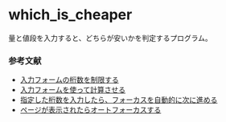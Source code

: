 # which_is_cheaper
量と値段を入力すると、どちらが安いかを判定するプログラム。

### 参考文献
* [入力フォームの桁数を制限する](https://qiita.com/Avocado/items/2148d3af400823f91ea5)
* [入力フォームを使って計算させる](https://liveinhope.biz/archives/347)
* [指定した桁数を入力したら、フォーカスを自動的に次に進める](https://javascript.programmer-reference.com/js-auto-focus-move/)
* [ページが表示されたらオートフォーカスする](http://html5.cyberlab.info/elements/forms/button-autofocus.html)
